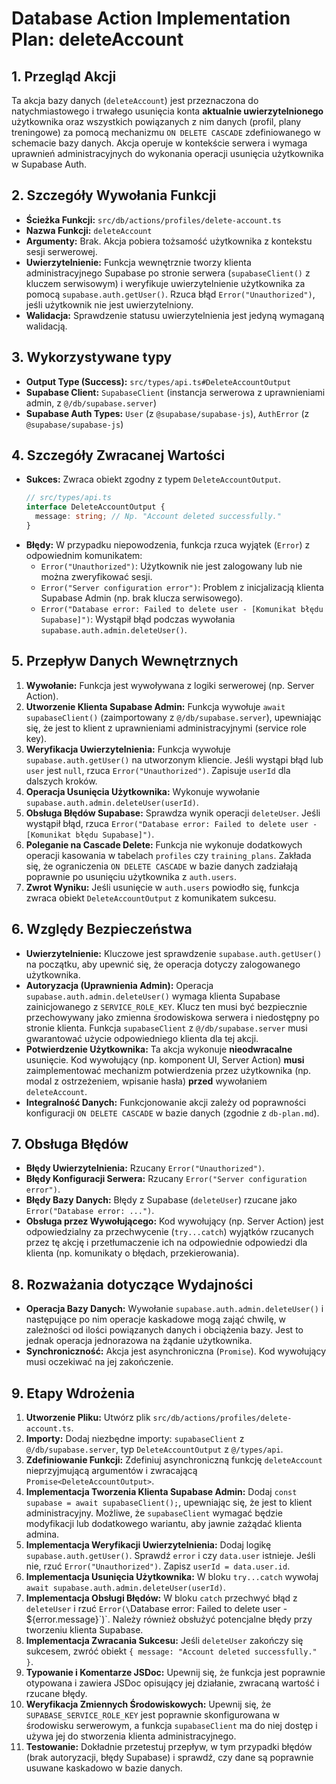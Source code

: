 # Database Action Implementation Plan: deleteAccount

## 1. Przegląd Akcji

Ta akcja bazy danych (`deleteAccount`) jest przeznaczona do natychmiastowego i trwałego usunięcia konta **aktualnie uwierzytelnionego** użytkownika oraz wszystkich powiązanych z nim danych (profil, plany treningowe) za pomocą mechanizmu `ON DELETE CASCADE` zdefiniowanego w schemacie bazy danych. Akcja operuje w kontekście serwera i wymaga uprawnień administracyjnych do wykonania operacji usunięcia użytkownika w Supabase Auth.

## 2. Szczegóły Wywołania Funkcji

- **Ścieżka Funkcji:** `src/db/actions/profiles/delete-account.ts`
- **Nazwa Funkcji:** `deleteAccount`
- **Argumenty:** Brak. Akcja pobiera tożsamość użytkownika z kontekstu sesji serwerowej.
- **Uwierzytelnienie:** Funkcja wewnętrznie tworzy klienta administracyjnego Supabase po stronie serwera (`supabaseClient()` z kluczem serwisowym) i weryfikuje uwierzytelnienie użytkownika za pomocą `supabase.auth.getUser()`. Rzuca błąd `Error("Unauthorized")`, jeśli użytkownik nie jest uwierzytelniony.
- **Walidacja:** Sprawdzenie statusu uwierzytelnienia jest jedyną wymaganą walidacją.

## 3. Wykorzystywane typy

- **Output Type (Success):** `src/types/api.ts#DeleteAccountOutput`
- **Supabase Client:** `SupabaseClient` (instancja serwerowa z uprawnieniami admin, z `@/db/supabase.server`)
- **Supabase Auth Types:** `User` (z `@supabase/supabase-js`), `AuthError` (z `@supabase/supabase-js`)

## 4. Szczegóły Zwracanej Wartości

- **Sukces:** Zwraca obiekt zgodny z typem `DeleteAccountOutput`.
  ```typescript
  // src/types/api.ts
  interface DeleteAccountOutput {
    message: string; // Np. "Account deleted successfully."
  }
  ```
- **Błędy:** W przypadku niepowodzenia, funkcja rzuca wyjątek (`Error`) z odpowiednim komunikatem:
  - `Error("Unauthorized")`: Użytkownik nie jest zalogowany lub nie można zweryfikować sesji.
  - `Error("Server configuration error")`: Problem z inicjalizacją klienta Supabase Admin (np. brak klucza serwisowego).
  - `Error("Database error: Failed to delete user - [Komunikat błędu Supabase]")`: Wystąpił błąd podczas wywołania `supabase.auth.admin.deleteUser()`.

## 5. Przepływ Danych Wewnętrznych

1.  **Wywołanie:** Funkcja jest wywoływana z logiki serwerowej (np. Server Action).
2.  **Utworzenie Klienta Supabase Admin:** Funkcja wywołuje `await supabaseClient()` (zaimportowany z `@/db/supabase.server`), upewniając się, że jest to klient z uprawnieniami administracyjnymi (service role key).
3.  **Weryfikacja Uwierzytelnienia:** Funkcja wywołuje `supabase.auth.getUser()` na utworzonym kliencie. Jeśli wystąpi błąd lub `user` jest `null`, rzuca `Error("Unauthorized")`. Zapisuje `userId` dla dalszych kroków.
4.  **Operacja Usunięcia Użytkownika:** Wykonuje wywołanie `supabase.auth.admin.deleteUser(userId)`.
5.  **Obsługa Błędów Supabase:** Sprawdza wynik operacji `deleteUser`. Jeśli wystąpił błąd, rzuca `Error("Database error: Failed to delete user - [Komunikat błędu Supabase]")`.
6.  **Poleganie na Cascade Delete:** Funkcja nie wykonuje dodatkowych operacji kasowania w tabelach `profiles` czy `training_plans`. Zakłada się, że ograniczenia `ON DELETE CASCADE` w bazie danych zadziałają poprawnie po usunięciu użytkownika z `auth.users`.
7.  **Zwrot Wyniku:** Jeśli usunięcie w `auth.users` powiodło się, funkcja zwraca obiekt `DeleteAccountOutput` z komunikatem sukcesu.

## 6. Względy Bezpieczeństwa

- **Uwierzytelnienie:** Kluczowe jest sprawdzenie `supabase.auth.getUser()` na początku, aby upewnić się, że operacja dotyczy zalogowanego użytkownika.
- **Autoryzacja (Uprawnienia Admin):** Operacja `supabase.auth.admin.deleteUser()` wymaga klienta Supabase zainicjowanego z `SERVICE_ROLE_KEY`. Klucz ten musi być bezpiecznie przechowywany jako zmienna środowiskowa serwera i niedostępny po stronie klienta. Funkcja `supabaseClient` z `@/db/supabase.server` musi gwarantować użycie odpowiedniego klienta dla tej akcji.
- **Potwierdzenie Użytkownika:** Ta akcja wykonuje **nieodwracalne** usunięcie. Kod wywołujący (np. komponent UI, Server Action) **musi** zaimplementować mechanizm potwierdzenia przez użytkownika (np. modal z ostrzeżeniem, wpisanie hasła) **przed** wywołaniem `deleteAccount`.
- **Integralność Danych:** Funkcjonowanie akcji zależy od poprawności konfiguracji `ON DELETE CASCADE` w bazie danych (zgodnie z `db-plan.md`).

## 7. Obsługa Błędów

- **Błędy Uwierzytelnienia:** Rzucany `Error("Unauthorized")`.
- **Błędy Konfiguracji Serwera:** Rzucany `Error("Server configuration error")`.
- **Błędy Bazy Danych:** Błędy z Supabase (`deleteUser`) rzucane jako `Error("Database error: ...")`.
- **Obsługa przez Wywołującego:** Kod wywołujący (np. Server Action) jest odpowiedzialny za przechwycenie (`try...catch`) wyjątków rzucanych przez tę akcję i przetłumaczenie ich na odpowiednie odpowiedzi dla klienta (np. komunikaty o błędach, przekierowania).

## 8. Rozważania dotyczące Wydajności

- **Operacja Bazy Danych:** Wywołanie `supabase.auth.admin.deleteUser()` i następujące po nim operacje kaskadowe mogą zająć chwilę, w zależności od ilości powiązanych danych i obciążenia bazy. Jest to jednak operacja jednorazowa na żądanie użytkownika.
- **Synchroniczność:** Akcja jest asynchroniczna (`Promise`). Kod wywołujący musi oczekiwać na jej zakończenie.

## 9. Etapy Wdrożenia

1.  **Utworzenie Pliku:** Utwórz plik `src/db/actions/profiles/delete-account.ts`.
2.  **Importy:** Dodaj niezbędne importy: `supabaseClient` z `@/db/supabase.server`, typ `DeleteAccountOutput` z `@/types/api`.
3.  **Zdefiniowanie Funkcji:** Zdefiniuj asynchroniczną funkcję `deleteAccount` nieprzyjmującą argumentów i zwracającą `Promise<DeleteAccountOutput>`.
4.  **Implementacja Tworzenia Klienta Supabase Admin:** Dodaj `const supabase = await supabaseClient();`, upewniając się, że jest to klient administracyjny. Możliwe, że `supabaseClient` wymagać będzie modyfikacji lub dodatkowego wariantu, aby jawnie zażądać klienta admina.
5.  **Implementacja Weryfikacji Uwierzytelnienia:** Dodaj logikę `supabase.auth.getUser()`. Sprawdź `error` i czy `data.user` istnieje. Jeśli nie, rzuć `Error("Unauthorized")`. Zapisz `userId = data.user.id`.
6.  **Implementacja Usunięcia Użytkownika:** W bloku `try...catch` wywołaj `await supabase.auth.admin.deleteUser(userId)`.
7.  **Implementacja Obsługi Błędów:** W bloku `catch` przechwyć błąd z `deleteUser` i rzuć `Error(\`Database error: Failed to delete user - \${error.message}\`)`. Należy również obsłużyć potencjalne błędy przy tworzeniu klienta Supabase.
8.  **Implementacja Zwracania Sukcesu:** Jeśli `deleteUser` zakończy się sukcesem, zwróć obiekt `{ message: "Account deleted successfully." }`.
9.  **Typowanie i Komentarze JSDoc:** Upewnij się, że funkcja jest poprawnie otypowana i zawiera JSDoc opisujący jej działanie, zwracaną wartość i rzucane błędy.
10. **Weryfikacja Zmiennych Środowiskowych:** Upewnij się, że `SUPABASE_SERVICE_ROLE_KEY` jest poprawnie skonfigurowana w środowisku serwerowym, a funkcja `supabaseClient` ma do niej dostęp i używa jej do stworzenia klienta administracyjnego.
11. **Testowanie:** Dokładnie przetestuj przepływ, w tym przypadki błędów (brak autoryzacji, błędy Supabase) i sprawdź, czy dane są poprawnie usuwane kaskadowo w bazie danych.

